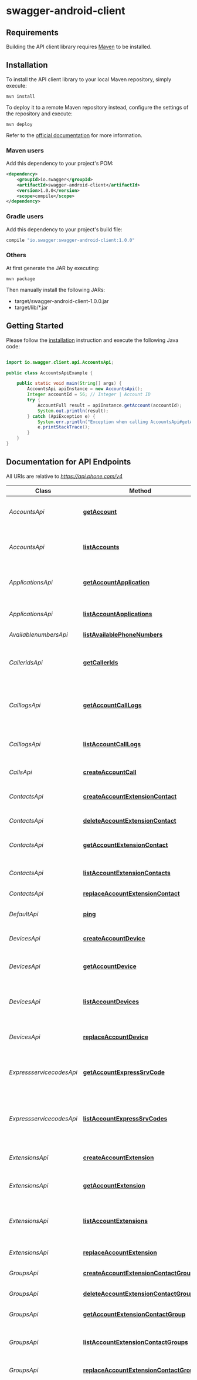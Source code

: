 # swagger-android-client

## Requirements

Building the API client library requires [Maven](https://maven.apache.org/) to be installed.

## Installation

To install the API client library to your local Maven repository, simply execute:

```shell
mvn install
```

To deploy it to a remote Maven repository instead, configure the settings of the repository and execute:

```shell
mvn deploy
```

Refer to the [official documentation](https://maven.apache.org/plugins/maven-deploy-plugin/usage.html) for more information.

### Maven users

Add this dependency to your project's POM:

```xml
<dependency>
    <groupId>io.swagger</groupId>
    <artifactId>swagger-android-client</artifactId>
    <version>1.0.0</version>
    <scope>compile</scope>
</dependency>
```

### Gradle users

Add this dependency to your project's build file:

```groovy
compile "io.swagger:swagger-android-client:1.0.0"
```

### Others

At first generate the JAR by executing:

    mvn package

Then manually install the following JARs:

* target/swagger-android-client-1.0.0.jar
* target/lib/*.jar

## Getting Started

Please follow the [installation](#installation) instruction and execute the following Java code:

```java

import io.swagger.client.api.AccountsApi;

public class AccountsApiExample {

    public static void main(String[] args) {
        AccountsApi apiInstance = new AccountsApi();
        Integer accountId = 56; // Integer | Account ID
        try {
            AccountFull result = apiInstance.getAccount(accountId);
            System.out.println(result);
        } catch (ApiException e) {
            System.err.println("Exception when calling AccountsApi#getAccount");
            e.printStackTrace();
        }
    }
}

```

## Documentation for API Endpoints

All URIs are relative to *https://api.phone.com/v4*

Class | Method | HTTP request | Description
------------ | ------------- | ------------- | -------------
*AccountsApi* | [**getAccount**](docs/AccountsApi.md#getAccount) | **GET** /accounts/{account_id} | Retrieve details of an individual account
*AccountsApi* | [**listAccounts**](docs/AccountsApi.md#listAccounts) | **GET** /accounts | Get a list of accounts visible to the authenticated user or client
*ApplicationsApi* | [**getAccountApplication**](docs/ApplicationsApi.md#getAccountApplication) | **GET** /accounts/{account_id}/applications/{application_id} | Show details of an individual application
*ApplicationsApi* | [**listAccountApplications**](docs/ApplicationsApi.md#listAccountApplications) | **GET** /accounts/{account_id}/applications | Get a list of applications you have defined
*AvailablenumbersApi* | [**listAvailablePhoneNumbers**](docs/AvailablenumbersApi.md#listAvailablePhoneNumbers) | **GET** /phone-numbers/available | 
*CalleridsApi* | [**getCallerIds**](docs/CalleridsApi.md#getCallerIds) | **GET** /accounts/{account_id}/extensions/{extension_id}/caller-ids | Show the Caller ID options a given extension can use
*CalllogsApi* | [**getAccountCallLogs**](docs/CalllogsApi.md#getAccountCallLogs) | **GET** /accounts/{account_id}/call-logs/{call_id} | Show details of an individual Call Log entry
*CalllogsApi* | [**listAccountCallLogs**](docs/CalllogsApi.md#listAccountCallLogs) | **GET** /accounts/{account_id}/call-logs | Get a list of call details associated with your account
*CallsApi* | [**createAccountCall**](docs/CallsApi.md#createAccountCall) | **POST** /accounts/{account_id}/calls | Make a phone call
*ContactsApi* | [**createAccountExtensionContact**](docs/ContactsApi.md#createAccountExtensionContact) | **POST** /accounts/{account_id}/extensions/{extension_id}/contacts | Add a new address book contact for an extension
*ContactsApi* | [**deleteAccountExtensionContact**](docs/ContactsApi.md#deleteAccountExtensionContact) | **DELETE** /accounts/{account_id}/extensions/{extension_id}/contacts/{contact_id} | 
*ContactsApi* | [**getAccountExtensionContact**](docs/ContactsApi.md#getAccountExtensionContact) | **GET** /accounts/{account_id}/extensions/{extension_id}/contacts/{contact_id} | Retrieve the details of an address book contact
*ContactsApi* | [**listAccountExtensionContacts**](docs/ContactsApi.md#listAccountExtensionContacts) | **GET** /accounts/{account_id}/extensions/{extension_id}/contacts | Show a list of address book contacts
*ContactsApi* | [**replaceAccountExtensionContact**](docs/ContactsApi.md#replaceAccountExtensionContact) | **PUT** /accounts/{account_id}/extensions/{extension_id}/contacts/{contact_id} | 
*DefaultApi* | [**ping**](docs/DefaultApi.md#ping) | **GET** /ping | The default API command
*DevicesApi* | [**createAccountDevice**](docs/DevicesApi.md#createAccountDevice) | **POST** /accounts/{account_id}/devices | Register a generic VoIP device
*DevicesApi* | [**getAccountDevice**](docs/DevicesApi.md#getAccountDevice) | **GET** /accounts/{account_id}/devices/{device_id} | Show details of an individual VoIP device
*DevicesApi* | [**listAccountDevices**](docs/DevicesApi.md#listAccountDevices) | **GET** /accounts/{account_id}/devices | Get a list of VoIP devices associated with your account
*DevicesApi* | [**replaceAccountDevice**](docs/DevicesApi.md#replaceAccountDevice) | **PUT** /accounts/{account_id}/devices/{device_id} | Update the settings for an individual VoIP device
*ExpressservicecodesApi* | [**getAccountExpressSrvCode**](docs/ExpressservicecodesApi.md#getAccountExpressSrvCode) | **GET** /accounts/{account_id}/express-service-codes/{code_id} | Show details of an account Express Service Code
*ExpressservicecodesApi* | [**listAccountExpressSrvCodes**](docs/ExpressservicecodesApi.md#listAccountExpressSrvCodes) | **GET** /accounts/{account_id}/express-service-codes | Get the Express Service Code associated with your account in list format
*ExtensionsApi* | [**createAccountExtension**](docs/ExtensionsApi.md#createAccountExtension) | **POST** /accounts/{account_id}/extensions | Create an individual extension
*ExtensionsApi* | [**getAccountExtension**](docs/ExtensionsApi.md#getAccountExtension) | **GET** /accounts/{account_id}/extensions/{extension_id} | Show details of an individual extension
*ExtensionsApi* | [**listAccountExtensions**](docs/ExtensionsApi.md#listAccountExtensions) | **GET** /accounts/{account_id}/extensions | Get a list of extensions visible to the authenticated user or client
*ExtensionsApi* | [**replaceAccountExtension**](docs/ExtensionsApi.md#replaceAccountExtension) | **PUT** /accounts/{account_id}/extensions/{extension_id} | Replace an individual extension
*GroupsApi* | [**createAccountExtensionContactGroup**](docs/GroupsApi.md#createAccountExtensionContactGroup) | **POST** /accounts/{account_id}/extensions/{extension_id}/contact-groups | 
*GroupsApi* | [**deleteAccountExtensionContactGroup**](docs/GroupsApi.md#deleteAccountExtensionContactGroup) | **DELETE** /accounts/{account_id}/extensions/{extension_id}/contact-groups/{group_id} | Delete an addressbook group
*GroupsApi* | [**getAccountExtensionContactGroup**](docs/GroupsApi.md#getAccountExtensionContactGroup) | **GET** /accounts/{account_id}/extensions/{extension_id}/contact-groups/{group_id} | 
*GroupsApi* | [**listAccountExtensionContactGroups**](docs/GroupsApi.md#listAccountExtensionContactGroups) | **GET** /accounts/{account_id}/extensions/{extension_id}/contact-groups | Show a list of contact groups belonging to an extension
*GroupsApi* | [**replaceAccountExtensionContactGroup**](docs/GroupsApi.md#replaceAccountExtensionContactGroup) | **PUT** /accounts/{account_id}/extensions/{extension_id}/contact-groups/{group_id} | 
*MediaApi* | [**createAccountMediaFiles**](docs/MediaApi.md#createAccountMediaFiles) | **POST** /accounts/{account_id}/media/files | Add a media object to your account that can be used as a greeting or hold music. Users may create a media by using the built-in Text-to-speech (TTS) facility or upload a file of their choice. (Note: The maximum size for media files or JSON objects included with a POST or PUT request is 10 MB)
*MediaApi* | [**createAccountMediaTts**](docs/MediaApi.md#createAccountMediaTts) | **POST** /accounts/{account_id}/media/tts | Add a media object to your account that can be used as a greeting or hold music. Users may create a media by using the built-in Text-to-speech (TTS) facility or upload a file of their choice. (Note: The maximum size for media files or JSON objects included with a POST or PUT request is 10 MB)
*MediaApi* | [**deleteAccountMedia**](docs/MediaApi.md#deleteAccountMedia) | **DELETE** /accounts/{account_id}/media/{media_id} | Delete an individual media record
*MediaApi* | [**getAccountMedia**](docs/MediaApi.md#getAccountMedia) | **GET** /accounts/{account_id}/media/{media_id} | Show details of an individual media recording (Greeting or Hold Music)
*MediaApi* | [**listAccountMedia**](docs/MediaApi.md#listAccountMedia) | **GET** /accounts/{account_id}/media | Get a list of media recordings for an account
*MediaApi* | [**replaceAccountMediaTts**](docs/MediaApi.md#replaceAccountMediaTts) | **PUT** /accounts/{account_id}/media/{media_id} | Update a media object to your account. Note: The maximum size for media files or JSON objects included with a POST or PUT request is 10 MB.
*MenusApi* | [**createAccountMenu**](docs/MenusApi.md#createAccountMenu) | **POST** /accounts/{account_id}/menus | Create an individual menu
*MenusApi* | [**deleteAccountMenu**](docs/MenusApi.md#deleteAccountMenu) | **DELETE** /accounts/{account_id}/menus/{menu_id} | Delete an individual menu
*MenusApi* | [**getAccountMenu**](docs/MenusApi.md#getAccountMenu) | **GET** /accounts/{account_id}/menus/{menu_id} | Show details of an individual menu
*MenusApi* | [**listAccountMenus**](docs/MenusApi.md#listAccountMenus) | **GET** /accounts/{account_id}/menus | Get a list of menus for an account
*MenusApi* | [**replaceAccountMenu**](docs/MenusApi.md#replaceAccountMenu) | **PUT** /accounts/{account_id}/menus/{menu_id} | Replace an individual menu
*NumberregionsApi* | [**listAvailablePhoneNumberRegions**](docs/NumberregionsApi.md#listAvailablePhoneNumberRegions) | **GET** /phone-numbers/available/regions | 
*PhonenumbersApi* | [**createAccountPhoneNumber**](docs/PhonenumbersApi.md#createAccountPhoneNumber) | **POST** /accounts/{account_id}/phone-numbers | Add a phone number to an account
*PhonenumbersApi* | [**getAccountPhoneNumber**](docs/PhonenumbersApi.md#getAccountPhoneNumber) | **GET** /accounts/{account_id}/phone-numbers/{number_id} | Show details of an individual phone number
*PhonenumbersApi* | [**listAccountPhoneNumbers**](docs/PhonenumbersApi.md#listAccountPhoneNumbers) | **GET** /accounts/{account_id}/phone-numbers | Get a list of phone numbers registered to an account
*PhonenumbersApi* | [**replaceAccountPhoneNumber**](docs/PhonenumbersApi.md#replaceAccountPhoneNumber) | **PUT** /accounts/{account_id}/phone-numbers/{number_id} | Update the settings for an existing phone number on your account
*QueuesApi* | [**createAccountQueue**](docs/QueuesApi.md#createAccountQueue) | **POST** /accounts/{account_id}/queues | Create a queue
*QueuesApi* | [**deleteAccountQueue**](docs/QueuesApi.md#deleteAccountQueue) | **DELETE** /accounts/{account_id}/queues/{queue_id} | Delete a queue
*QueuesApi* | [**getAccountQueue**](docs/QueuesApi.md#getAccountQueue) | **GET** /accounts/{account_id}/queues/{queue_id} | Show details of an individual queue
*QueuesApi* | [**listAccountQueues**](docs/QueuesApi.md#listAccountQueues) | **GET** /accounts/{account_id}/queues | Get a list of queues for an account
*QueuesApi* | [**replaceAccountQueue**](docs/QueuesApi.md#replaceAccountQueue) | **PUT** /accounts/{account_id}/queues/{queue_id} | Replace a queue
*RoutesApi* | [**createRoute**](docs/RoutesApi.md#createRoute) | **POST** /accounts/{account_id}/routes | Add a new address book contact for an extension
*RoutesApi* | [**deleteAccountRoute**](docs/RoutesApi.md#deleteAccountRoute) | **DELETE** /accounts/{account_id}/routes/{route_id} | 
*RoutesApi* | [**getAccountRoute**](docs/RoutesApi.md#getAccountRoute) | **GET** /accounts/{account_id}/routes/{route_id} | Show details of an individual route
*RoutesApi* | [**listAccountRoutes**](docs/RoutesApi.md#listAccountRoutes) | **GET** /accounts/{account_id}/routes | Get a list of routes for an account
*RoutesApi* | [**replaceAccountRoute**](docs/RoutesApi.md#replaceAccountRoute) | **PUT** /accounts/{account_id}/routes/{route_id} | 
*SchedulesApi* | [**getAccountSchedule**](docs/SchedulesApi.md#getAccountSchedule) | **GET** /accounts/{account_id}/schedules/{schedule_id} | Show details of an individual schedule
*SchedulesApi* | [**listAccountSchedules**](docs/SchedulesApi.md#listAccountSchedules) | **GET** /accounts/{account_id}/schedules | Get a list of schedules for an account
*SmsApi* | [**createAccountSms**](docs/SmsApi.md#createAccountSms) | **POST** /accounts/{account_id}/sms | Send a SMS to one or a group of recipients
*SmsApi* | [**getAccountSms**](docs/SmsApi.md#getAccountSms) | **GET** /accounts/{account_id}/sms/{sms_id} | Show details of an individual SMS
*SmsApi* | [**listAccountSms**](docs/SmsApi.md#listAccountSms) | **GET** /accounts/{account_id}/sms | Get a list of SMS messages for an account
*SubaccountsApi* | [**createAccountSubaccount**](docs/SubaccountsApi.md#createAccountSubaccount) | **POST** /accounts/{account_id}/subaccounts | Add a subaccount for the authenticated user or client
*SubaccountsApi* | [**listAccountSubaccounts**](docs/SubaccountsApi.md#listAccountSubaccounts) | **GET** /accounts/{account_id}/subaccounts | Get a list of subaccounts for the authenticated user or client
*TrunksApi* | [**createAccountTrunk**](docs/TrunksApi.md#createAccountTrunk) | **POST** /accounts/{account_id}/trunks | Add a trunk record with SIP information
*TrunksApi* | [**deleteAccountTrunk**](docs/TrunksApi.md#deleteAccountTrunk) | **DELETE** /accounts/{account_id}/trunks/{trunk_id} | Delete a trunk from account
*TrunksApi* | [**getAccountTrunk**](docs/TrunksApi.md#getAccountTrunk) | **GET** /accounts/{account_id}/trunks/{trunk_id} | Show details of an individual trunk
*TrunksApi* | [**listAccountTrunks**](docs/TrunksApi.md#listAccountTrunks) | **GET** /accounts/{account_id}/trunks | Get a list of trunks for an account
*TrunksApi* | [**replaceAccountTrunk**](docs/TrunksApi.md#replaceAccountTrunk) | **PUT** /accounts/{account_id}/trunks/{trunk_id} | Replace parameters in a trunk


## Documentation for Models

 - [AccountFull](docs/AccountFull.md)
 - [AccountSummary](docs/AccountSummary.md)
 - [Address](docs/Address.md)
 - [AddressListContacts](docs/AddressListContacts.md)
 - [ApplicationFull](docs/ApplicationFull.md)
 - [ApplicationSummary](docs/ApplicationSummary.md)
 - [AvailableNumbersFull](docs/AvailableNumbersFull.md)
 - [CallDetails](docs/CallDetails.md)
 - [CallFull](docs/CallFull.md)
 - [CallLogFull](docs/CallLogFull.md)
 - [CallNotifications](docs/CallNotifications.md)
 - [CallerIdFull](docs/CallerIdFull.md)
 - [CallerIdPhoneNumber](docs/CallerIdPhoneNumber.md)
 - [ContactAccount](docs/ContactAccount.md)
 - [ContactFull](docs/ContactFull.md)
 - [ContactSubaccount](docs/ContactSubaccount.md)
 - [ContactSummary](docs/ContactSummary.md)
 - [CreateCallParams](docs/CreateCallParams.md)
 - [CreateContactParams](docs/CreateContactParams.md)
 - [CreateDeviceParams](docs/CreateDeviceParams.md)
 - [CreateExtensionParams](docs/CreateExtensionParams.md)
 - [CreateGroupParams](docs/CreateGroupParams.md)
 - [CreateMediaParams](docs/CreateMediaParams.md)
 - [CreateMenuParams](docs/CreateMenuParams.md)
 - [CreatePhoneNumberParams](docs/CreatePhoneNumberParams.md)
 - [CreateQueueParams](docs/CreateQueueParams.md)
 - [CreateRouteParams](docs/CreateRouteParams.md)
 - [CreateSmsParams](docs/CreateSmsParams.md)
 - [CreateSubaccountParams](docs/CreateSubaccountParams.md)
 - [CreateTrunkParams](docs/CreateTrunkParams.md)
 - [DeleteContact](docs/DeleteContact.md)
 - [DeleteGroup](docs/DeleteGroup.md)
 - [DeleteMedia](docs/DeleteMedia.md)
 - [DeleteMenu](docs/DeleteMenu.md)
 - [DeleteQueue](docs/DeleteQueue.md)
 - [DeleteRoute](docs/DeleteRoute.md)
 - [DeleteTrunk](docs/DeleteTrunk.md)
 - [DeviceFull](docs/DeviceFull.md)
 - [DeviceMembership](docs/DeviceMembership.md)
 - [DeviceSummary](docs/DeviceSummary.md)
 - [Email](docs/Email.md)
 - [ExpressServiceCodeFull](docs/ExpressServiceCodeFull.md)
 - [ExtensionFull](docs/ExtensionFull.md)
 - [ExtensionSummary](docs/ExtensionSummary.md)
 - [FilterCallLogs](docs/FilterCallLogs.md)
 - [FilterIdArray](docs/FilterIdArray.md)
 - [FilterIdDirectionFrom](docs/FilterIdDirectionFrom.md)
 - [FilterIdExtensionNameArray](docs/FilterIdExtensionNameArray.md)
 - [FilterIdGroupIdUpdatedAtArray](docs/FilterIdGroupIdUpdatedAtArray.md)
 - [FilterIdNameArray](docs/FilterIdNameArray.md)
 - [FilterIdNamePhoneNumberArray](docs/FilterIdNamePhoneNumberArray.md)
 - [FilterListAvailableNumbers](docs/FilterListAvailableNumbers.md)
 - [FilterListPhoneNumbersRegions](docs/FilterListPhoneNumbersRegions.md)
 - [FilterNameNumberArray](docs/FilterNameNumberArray.md)
 - [Greeting](docs/Greeting.md)
 - [GroupFull](docs/GroupFull.md)
 - [GroupListContacts](docs/GroupListContacts.md)
 - [GroupSummary](docs/GroupSummary.md)
 - [HoldMusic](docs/HoldMusic.md)
 - [Line](docs/Line.md)
 - [ListAccounts](docs/ListAccounts.md)
 - [ListApplications](docs/ListApplications.md)
 - [ListAvailableNumbers](docs/ListAvailableNumbers.md)
 - [ListCallLogs](docs/ListCallLogs.md)
 - [ListCallerIds](docs/ListCallerIds.md)
 - [ListContacts](docs/ListContacts.md)
 - [ListDevices](docs/ListDevices.md)
 - [ListExpressServiceCodes](docs/ListExpressServiceCodes.md)
 - [ListExtensions](docs/ListExtensions.md)
 - [ListGroups](docs/ListGroups.md)
 - [ListMedia](docs/ListMedia.md)
 - [ListMenus](docs/ListMenus.md)
 - [ListPhoneNumbers](docs/ListPhoneNumbers.md)
 - [ListPhoneNumbersRegions](docs/ListPhoneNumbersRegions.md)
 - [ListQueues](docs/ListQueues.md)
 - [ListRoutes](docs/ListRoutes.md)
 - [ListSchedules](docs/ListSchedules.md)
 - [ListSms](docs/ListSms.md)
 - [ListTrunks](docs/ListTrunks.md)
 - [MediaFull](docs/MediaFull.md)
 - [MediaSummary](docs/MediaSummary.md)
 - [Member](docs/Member.md)
 - [MenuFull](docs/MenuFull.md)
 - [MenuSummary](docs/MenuSummary.md)
 - [Notification](docs/Notification.md)
 - [Option](docs/Option.md)
 - [PhoneNumberContact](docs/PhoneNumberContact.md)
 - [PhoneNumberFull](docs/PhoneNumberFull.md)
 - [PhoneNumbersRegionFull](docs/PhoneNumbersRegionFull.md)
 - [PingResponse](docs/PingResponse.md)
 - [QueueFull](docs/QueueFull.md)
 - [QueueSummary](docs/QueueSummary.md)
 - [Recipient](docs/Recipient.md)
 - [ReplaceExtensionParams](docs/ReplaceExtensionParams.md)
 - [ReplaceMenuParams](docs/ReplaceMenuParams.md)
 - [ReplacePhoneNumberParams](docs/ReplacePhoneNumberParams.md)
 - [RouteFull](docs/RouteFull.md)
 - [RouteSummary](docs/RouteSummary.md)
 - [RuleSet](docs/RuleSet.md)
 - [RuleSetAction](docs/RuleSetAction.md)
 - [RuleSetFilter](docs/RuleSetFilter.md)
 - [RuleSetForwardItem](docs/RuleSetForwardItem.md)
 - [ScheduleFull](docs/ScheduleFull.md)
 - [ScheduleSummary](docs/ScheduleSummary.md)
 - [SipAuthentication](docs/SipAuthentication.md)
 - [SmsForwarding](docs/SmsForwarding.md)
 - [SmsFull](docs/SmsFull.md)
 - [SortCallLogs](docs/SortCallLogs.md)
 - [SortId](docs/SortId.md)
 - [SortIdCreatedAt](docs/SortIdCreatedAt.md)
 - [SortIdExtensionName](docs/SortIdExtensionName.md)
 - [SortIdName](docs/SortIdName.md)
 - [SortIdNamePhoneNumber](docs/SortIdNamePhoneNumber.md)
 - [SortIdUpdatedAt](docs/SortIdUpdatedAt.md)
 - [SortListAvailableNumbers](docs/SortListAvailableNumbers.md)
 - [SortListPhoneNumbersRegions](docs/SortListPhoneNumbersRegions.md)
 - [SortNameNumber](docs/SortNameNumber.md)
 - [TrunkFull](docs/TrunkFull.md)
 - [TrunkSummary](docs/TrunkSummary.md)
 - [Voicemail](docs/Voicemail.md)


## Documentation for Authorization

Authentication schemes defined for the API:
### apiKey

- **Type**: API key
- **API key parameter name**: Authorization
- **Location**: HTTP header


## Recommendation

It's recommended to create an instance of `ApiClient` per thread in a multithreaded environment to avoid any potential issues.

## Author

apisupport@phone.com


